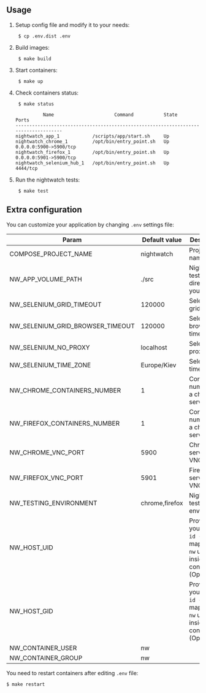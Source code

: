 ## Usage

1. Setup config file and modify it to your needs:

        $ cp .env.dist .env

2. Build images:

        $ make build

2. Start containers:

        $ make up

3. Check containers status:

        $ make status

    ```
              Name                      Command           State           Ports
    ------------------------------------------------------------------------------------
    nightwatch_app_1            /scripts/app/start.sh     Up
    nightwatch_chrome_1         /opt/bin/entry_point.sh   Up      0.0.0.0:5900->5900/tcp
    nightwatch_firefox_1        /opt/bin/entry_point.sh   Up      0.0.0.0:5901->5900/tcp
    nightwatch_selenium_hub_1   /opt/bin/entry_point.sh   Up      4444/tcp
    ```

3. Run the nightwatch tests:

        $ make test

## Extra configuration

You can customize your application by changing `.env` settings file:

Param | Default value | Description
--- | --- | ---
COMPOSE_PROJECT_NAME | nightwatch | Project name
NW_APP_VOLUME_PATH | ./src | Nightwatch tests directory on your host
NW_SELENIUM_GRID_TIMEOUT | 120000 | Selenium grid timeout
NW_SELENIUM_GRID_BROWSER_TIMEOUT | 120000 | Selenium browser timeout
NW_SELENIUM_NO_PROXY | localhost | Selenium no proxy host
NW_SELENIUM_TIME_ZONE | Europe/Kiev | Selenium timezone
NW_CHROME_CONTAINERS_NUMBER | 1 | Containers number for a chrome service
NW_FIREFOX_CONTAINERS_NUMBER | 1 | Containers number for a chrome service
NW_CHROME_VNC_PORT | 5900 | Chrome service VNC port
NW_FIREFOX_VNC_PORT | 5901 | Firefox service VNC port
NW_TESTING_ENVIRONMENT | chrome,firefox | Nightwatch testing environment
NW_HOST_UID | | Provide your uid (`$ id -u`) to map it with `nw` user inside container (Optional)
NW_HOST_GID | | Provide your gid (`$ id -u`) to map it with `nw` user inside container (Optional)
NW_CONTAINER_USER | nw
NW_CONTAINER_GROUP | nw

You need to restart containers after editing `.env` file:

    $ make restart

